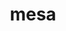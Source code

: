 ---
category: 4-letters
denotation: null
name: mesa
reference_link: https://www.etymonline.com/word/mesa
root_language: null
root_name: null
title: mesa
type: free
word_sums:
- respelling: mesa
  sum: 'Mesa + '
---